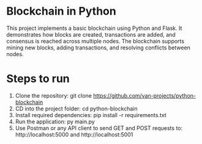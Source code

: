 # Blockchain in Python

This project implements a basic blockchain using Python and Flask. It demonstrates how blocks are created, transactions are added, and consensus is reached across multiple nodes. The blockchain supports mining new blocks, adding transactions, and resolving conflicts between nodes.

# Steps to run
1. Clone the repository:
   git clone https://github.com/van-projects/python-blockchain
2. CD into the project folder:
   cd python-blockchain
3. Install required dependencies:
   pip install -r requirements.txt
4. Run the application:
   py main.py
5. Use Postman or any API client to send GET and POST requests to:
   http://localhost:5000 and http://localhost:5001
